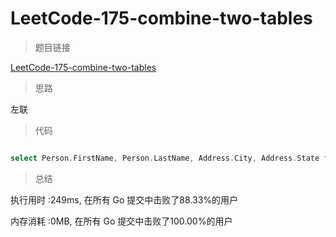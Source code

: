 # LeetCode-175-combine-two-tables

>题目链接

[LeetCode-175-combine-two-tables](https://leetcode-cn.com/problems/combine-two-tables/)

>思路

左联

>代码

```go

select Person.FirstName, Person.LastName, Address.City, Address.State from Person left join Address on Person.PersonId=Address.PersonId


```


>总结

执行用时 :249ms, 在所有 Go 提交中击败了88.33%的用户
 
内存消耗 :0MB, 在所有 Go 提交中击败了100.00%的用户
